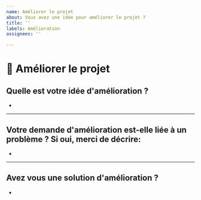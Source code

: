 ```yaml
---
name: Améliorer le projet
about: Vous avez une idée pour améliorer le projet ?
title: ''
labels: Amélioration
assignees: ''

---
```


# 🚀 Améliorer le projet

## Quelle est votre idée d'amélioration ?

* 

---

## Votre demande d'amélioration est-elle liée à un problème ? Si oui, merci de décrire:
<!-- Insérez votre réponse sous ce trait -->

* 

---

## Avez vous une solution d'amélioration ?
<!-- Insérez votre réponse sous ce trait -->

* 
